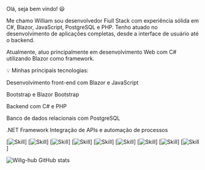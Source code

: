 Olá, seja bem vindo! 😃

Me chamo William sou desenvolvedor Fiull Stack com experiência sólida em C#, Blazor, JavaScript, PostgreSQL e PHP. Tenho atuado no desenvolvimento de aplicações completas, desde a interface de usuário até o backend.

Atualmente, atuo principalmente em desenvolvimento Web com C# utilizando Blazor como framework.

💡 Minhas principais tecnologias:

Desenvolvimento front-end com Blazor e JavaScript

Bootstrap e Blazor Bootstrap

Backend com C# e PHP

Banco de dados relacionais com PostgreSQL

.NET Framework
Integração de APIs e automação de processos

[![Skill](https://img.shields.io/badge/C%23-239120?style=for-the-badge&logo=c-sharp&logoColor=white)]
[![Skill](https://img.shields.io/badge/.NET-5C2D91?style=for-the-badge&logo=.net&logoColor=white)]
[![Skill](https://img.shields.io/badge/JavaScript-F7DF1E?style=for-the-badge&logo=javascript&logoColor=black)]
[![Skill](https://img.shields.io/badge/HTML5-E34F26?style=for-the-badge&logo=html5&logoColor=white)]
[![Skill](https://img.shields.io/badge/CSS3-1572B6?style=for-the-badge&logo=css3&logoColor=white)]
[![Skill](https://img.shields.io/badge/PHP-777BB4?style=for-the-badge&logo=php&logoColor=white)]
[![Skill](https://img.shields.io/badge/React-20232A?style=for-the-badge&logo=react&logoColor=61DAFB)]
[![Skill](    https://img.shields.io/badge/Bootstrap-563D7C?style=for-the-badge&logo=bootstrap&logoColor=white)]
[![Skill]( https://img.shields.io/badge/PostgreSQL-316192?style=for-the-badge&logo=postgresql&logoColor=white)]

![Willg-hub GitHub stats](https://github-readme-stats.vercel.app/api?username=Willg-hub&show_icons=true&theme=tokyonight)
